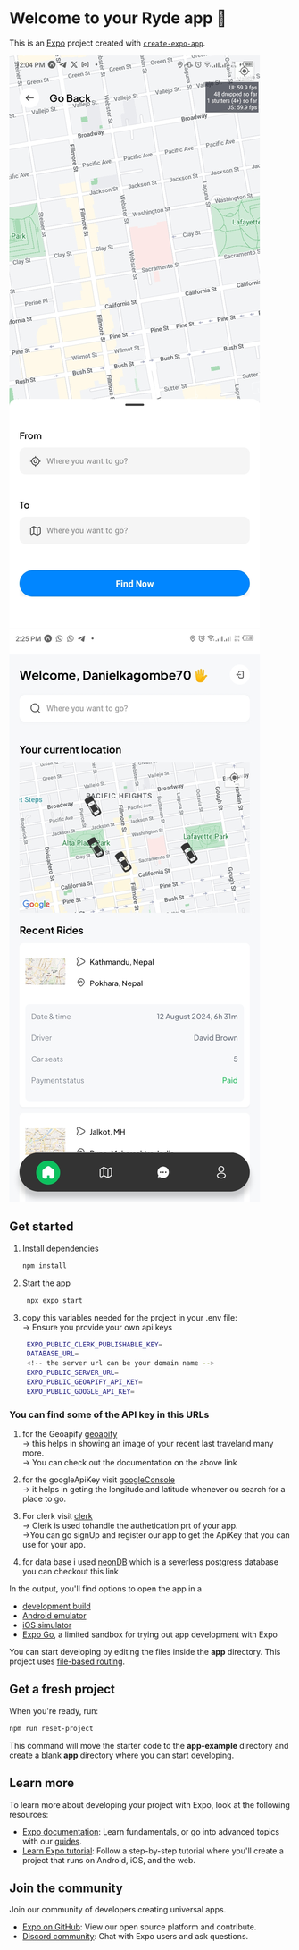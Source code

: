 # Welcome to your Ryde app 👋

This is an [Expo](https://expo.dev) project created with [`create-expo-app`](https://www.npmjs.com/package/create-expo-app).

![alt text](assets/images/Screenshot_20240919-120446.jpg)![alt text](assets/images/Screenshot_20240916-142539.jpg)

## Get started

1. Install dependencies

   ```bash
   npm install
   ```

2. Start the app

   ```bash
    npx expo start
   ```
3. copy this variables needed for the project in your .env file:</br>
   -> Ensure you provide your own api keys</br>
   ```bash
    EXPO_PUBLIC_CLERK_PUBLISHABLE_KEY=
    DATABASE_URL=
    <!-- the server url can be your domain name -->
    EXPO_PUBLIC_SERVER_URL=
    EXPO_PUBLIC_GEOAPIFY_API_KEY=
    EXPO_PUBLIC_GOOGLE_API_KEY=
   ```

### You can find some of the API key in this URLs
 1. for the Geoapify [geoapify](https://www.geoapify.com/) </br>
   -> this helps in showing an image of your recent last traveland many more.</br>
   -> You can check out the documentation on the above link

 2. for the googleApiKey visit [googleConsole](https://console.cloud.google.com/)</br>
   -> it helps in geting the longitude and latitude whenever ou search for a place to go.

 3. For clerk visit [clerk](https://clerk.com/) </br>
   -> Clerk is used tohandle the authetication prt of your app.</br>
   ->You can go signUp and register our app to get the ApiKey that you can use for your app.
 4. for data base i used [neonDB](https://neon.tech/) which is a severless postgress database you can checkout this link 


In the output, you'll find options to open the app in a

- [development build](https://docs.expo.dev/develop/development-builds/introduction/)
- [Android emulator](https://docs.expo.dev/workflow/android-studio-emulator/)
- [iOS simulator](https://docs.expo.dev/workflow/ios-simulator/)
- [Expo Go](https://expo.dev/go), a limited sandbox for trying out app development with Expo

You can start developing by editing the files inside the **app** directory. This project uses [file-based routing](https://docs.expo.dev/router/introduction).

## Get a fresh project

When you're ready, run:

```bash
npm run reset-project
```

This command will move the starter code to the **app-example** directory and create a blank **app** directory where you can start developing.

## Learn more

To learn more about developing your project with Expo, look at the following resources:

- [Expo documentation](https://docs.expo.dev/): Learn fundamentals, or go into advanced topics with our [guides](https://docs.expo.dev/guides).
- [Learn Expo tutorial](https://docs.expo.dev/tutorial/introduction/): Follow a step-by-step tutorial where you'll create a project that runs on Android, iOS, and the web.

## Join the community

Join our community of developers creating universal apps.

- [Expo on GitHub](https://github.com/expo/expo): View our open source platform and contribute.
- [Discord community](https://chat.expo.dev): Chat with Expo users and ask questions.
